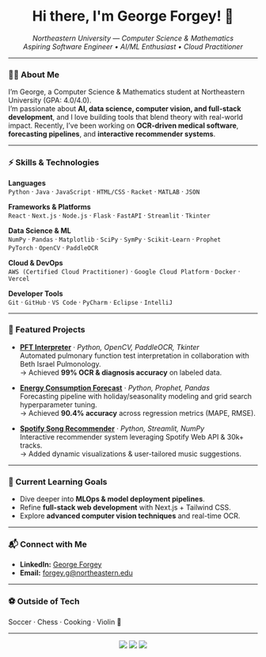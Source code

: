 <h1 align="center">Hi there, I'm George Forgey! 👋</h1>
<p align="center">
  <em>Northeastern University — Computer Science & Mathematics</em> <br/>
  <em>Aspiring Software Engineer • AI/ML Enthusiast • Cloud Practitioner</em>
</p>

---

### 👨‍💻 About Me
I’m George, a Computer Science & Mathematics student at Northeastern University (GPA: 4.0/4.0).  
I’m passionate about **AI, data science, computer vision, and full-stack development**, and I love building tools that blend theory with real-world impact. Recently, I’ve been working on **OCR-driven medical software**, **forecasting pipelines**, and **interactive recommender systems**.

---

### ⚡ Skills & Technologies

**Languages**  
`Python` · `Java` · `JavaScript` · `HTML/CSS` · `Racket` · `MATLAB` · `JSON`

**Frameworks & Platforms**  
`React` · `Next.js` · `Node.js` · `Flask` · `FastAPI` · `Streamlit` · `Tkinter`

**Data Science & ML**  
`NumPy` · `Pandas` · `Matplotlib` · `SciPy` · `SymPy` · `Scikit-Learn` · `Prophet`  
`PyTorch` · `OpenCV` · `PaddleOCR`

**Cloud & DevOps**  
`AWS (Certified Cloud Practitioner)` · `Google Cloud Platform` · `Docker` · `Vercel`

**Developer Tools**  
`Git` · `GitHub` · `VS Code` · `PyCharm` · `Eclipse` · `IntelliJ`

---

### 💼 Featured Projects

- **[PFT Interpreter](https://github.com/George-Forgey/PFT-Reader)** · *Python, OpenCV, PaddleOCR, Tkinter*  
  Automated pulmonary function test interpretation in collaboration with Beth Israel Pulmonology.  
  → Achieved **99% OCR & diagnosis accuracy** on labeled data.

- **[Energy Consumption Forecast](https://github.com/George-Forgey/Energy-Consumption-Forecast)** · *Python, Prophet, Pandas*  
  Forecasting pipeline with holiday/seasonality modeling and grid search hyperparameter tuning.  
  → Achieved **90.4% accuracy** across regression metrics (MAPE, RMSE).

- **[Spotify Song Recommender](https://github.com/George-Forgey/Spotify-Song-Recommender)** · *Python, Streamlit, NumPy*  
  Interactive recommender system leveraging Spotify Web API & 30k+ tracks.  
  → Added dynamic visualizations & user-tailored music suggestions.

---

### 🎯 Current Learning Goals
- Dive deeper into **MLOps & model deployment pipelines**.  
- Refine **full-stack web development** with Next.js + Tailwind CSS.  
- Explore **advanced computer vision techniques** and real-time OCR.

---

### 📬 Connect with Me
- **LinkedIn:** [George Forgey](https://www.linkedin.com/in/george-forgey/)  
- **Email:** forgey.g@northeastern.edu  

---

### ⚽ Outside of Tech
Soccer · Chess · Cooking · Violin 🎻  

---

<p align="center">
  <img src="https://img.shields.io/badge/Focus-AI%20%7C%20ML%20%7C%20Computer%20Vision-blueviolet?style=flat-square"/>
  <img src="https://img.shields.io/badge/Skills-Python%20%7C%20React%20%7C%20FastAPI%20%7C%20PyTorch-blue?style=flat-square"/>
  <img src="https://img.shields.io/badge/Cloud-AWS%20%7C%20GCP%20%7C%20Docker-green?style=flat-square"/>
</p>
